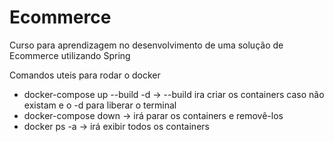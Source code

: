 # Ecommerce
Curso para aprendizagem no desenvolvimento de uma solução de Ecommerce utilizando Spring

Comandos uteis para rodar o docker
<ul>
  <li>docker-compose up --build -d -> --build ira criar os containers caso não existam e o -d para liberar o terminal</li>
  <li>docker-compose down -> irá parar os containers e removê-los</li>
  <li>docker ps -a -> irá exibir todos os containers</li>  
</ul>
